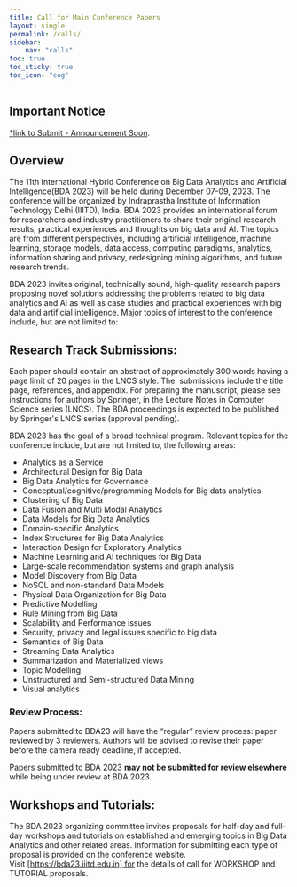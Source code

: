 ```yaml
---
title: Call for Main Conference Papers
layout: single
permalink: /calls/
sidebar: 
    nav: "calls"
toc: true
toc_sticky: true
toc_icon: "cog"
---
```

## Important Notice
[*link to Submit - Announcement Soon]().

<!-- [*link to Submit - Announcement Soon](). -->




## Overview
The 11th International Hybrid Conference on Big Data Analytics and Artificial
Intelligence(BDA 2023) will be held during December 07-09, 2023. The conference will be
organized by Indraprastha Institute of Information Technology Delhi (IIITD), India. BDA 2023
provides an international forum for researchers and industry practitioners to share their
original research results, practical experiences and thoughts on big data and AI. The topics
are from different perspectives, including artificial intelligence, machine learning, storage
models, data access, computing paradigms, analytics, information sharing and privacy,
redesigning mining algorithms, and future research trends.

BDA 2023 invites original, technically sound, high-quality research papers proposing novel
solutions addressing the problems related to big data analytics and AI as well as case
studies and practical experiences with big data and artificial intelligence. Major topics of
interest to the conference include, but are not limited to:


## Research Track Submissions:

Each paper should contain an abstract of approximately 300 words having a page limit of 20
pages in the LNCS style. The  submissions include the title page, references, and appendix.
For preparing the manuscript, please see instructions for authors by Springer, in the Lecture
Notes in Computer Science series (LNCS). The BDA proceedings is expected to be
published by Springer's LNCS series (approval pending).


BDA 2023 has the goal of a broad technical program. Relevant topics for the conference include, but are not limited to, the following areas: 

- Analytics as a Service
- Architectural Design for Big Data
- Big Data Analytics for Governance
- Conceptual/cognitive/programming Models for Big data analytics
- Clustering of Big Data
- Data Fusion and Multi Modal Analytics
- Data Models for Big Data Analytics
- Domain-specific Analytics
- Index Structures for Big Data Analytics
- Interaction Design for Exploratory Analytics
- Machine Learning and AI techniques for Big Data
- Large-scale recommendation systems and graph analysis
- Model Discovery from Big Data
- NoSQL and non-standard Data Models
- Physical Data Organization for Big Data
- Predictive Modelling
- Rule Mining from Big Data
- Scalability and Performance issues
- Security, privacy and legal issues specific to big data
- Semantics of Big Data
- Streaming Data Analytics
- Summarization and Materialized views
- Topic Modelling
- Unstructured and Semi-structured Data Mining
- Visual analytics


### Review Process:
Papers submitted to BDA23 will have the “regular” review process: paper reviewed by 3 reviewers. Authors will be advised to revise their paper before the camera ready deadline, if accepted.

Papers submitted to BDA 2023 **may not be submitted for review elsewhere** while being under review at BDA 2023.

## Workshops and Tutorials: 
The BDA 2023 organizing committee invites proposals for half-day
and full-day workshops and tutorials on established and emerging topics in Big Data
Analytics and other related areas. Information for submitting each type of proposal is provided on the conference website. Visit [https://bda23.iiitd.edu.in] for the details of call for WORKSHOP and TUTORIAL proposals.

<!-- ## Submissions

EMNLP 2022 has the goal of a broad technical program. Relevant topics for the conference include, but are not limited to, the following areas (in alphabetical order): 


- Computational Social Science and Cultural Analytics
- Dialogue and Interactive Systems
- Discourse and Pragmatics
- Efficient Methods for NLP
- Ethics
- Natural Language Generation
- Information Extraction
- Information Retrieval and Text Mining
- Interpretability, Interactivity and Analysis of Models for NLP
- Linguistic Theories, Cognitive Modeling and Psycholinguistics
- Machine Learning for NLP
- Machine Translation
- Multilinguality
- NLP Applications
- Phonology, Morphology and Word Segmentation
- Question Answering
- Resources and Evaluation
- Semantics: Lexical, Sentence level, Document Level, Textual Inference, etc.
- Sentiment Analysis, Stylistic Analysis, and Argument Mining
- Speech, Vision, Robotics, Multimodal Grounding
- Summarization
- Syntax, Parsing and their Applications
- Commonsense Reasoning
- Language Modeling and Analysis of Language Models
- Unsupervised and Weakly-Supervised Methods in NLP
- Theme Track -->

